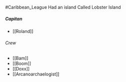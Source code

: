 #Caribbean_League
Had an island Called Lobster Island

##### Capitan
- [[Roland]]

###### Crew
- [[Bam]]
- [[Boom]]
- [[Doxx]]
- [[Arcanoarchaelogist]]